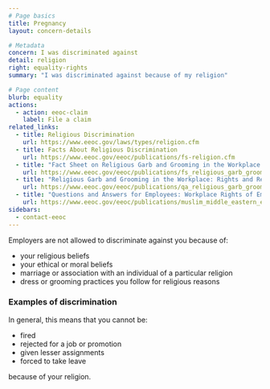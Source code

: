 ```yaml
---
# Page basics
title: Pregnancy
layout: concern-details

# Metadata
concern: I was discriminated against
detail: religion
right: equality-rights
summary: "I was discriminated against because of my religion"

# Page content
blurb: equality
actions:
  - action: eeoc-claim
    label: File a claim
related_links:
  - title: Religious Discrimination
    url: https://www.eeoc.gov/laws/types/religion.cfm
  - title: Facts About Religious Discrimination
    url: https://www.eeoc.gov/eeoc/publications/fs-religion.cfm
  - title: "Fact Sheet on Religious Garb and Grooming in the Workplace: Rights and Responsibilities"
    url: https://www.eeoc.gov/eeoc/publications/fs_religious_garb_grooming.cfm
  - title: "Religious Garb and Grooming in the Workplace: Rights and Responsibilities"
    url: https://www.eeoc.gov/eeoc/publications/qa_religious_garb_grooming.cfm
  - title: "Questions and Answers for Employees: Workplace Rights of Employees Who Are, or Are Perceived to Be, Muslim or Middle Eastern"
    url: https://www.eeoc.gov/eeoc/publications/muslim_middle_eastern_employees.cfm
sidebars:
  - contact-eeoc
---
```


Employers are not allowed to discriminate against you because of:

- your religious beliefs
- your ethical or moral beliefs
- marriage or association with an individual of a particular religion
- dress or grooming practices you follow for religious reasons

### Examples of discrimination

In general, this means that you cannot be:

- fired
- rejected for a job or promotion
- given lesser assignments
- forced to take leave

because of your religion.
